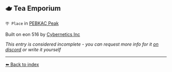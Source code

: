 ## 🫖 Tea Emporium

`🪧 Place` in [PEBKAC Peak](https://zeithalt.github.io/r/pebkac_peak.html)

Built on eon 516 by [Cybernetics Inc](https://zeithalt.github.io/r/cybernetics_inc.html)

_This entry is considered incomplete - you can request more info for it [on discord](<https://discord.com/channels/562910943848169472/1173922660489633802>) or write it yourself_


----------
[⬅️ Back to index](/index.md#02e0_s)